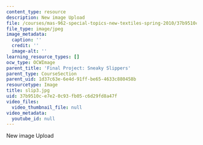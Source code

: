 ```yaml
---
content_type: resource
description: New image Upload
file: /courses/mas-962-special-topics-new-textiles-spring-2010/37b9510ce7e20c93fb05c6d29fd8a47f_slip3.jpg
file_type: image/jpeg
image_metadata:
  caption: ''
  credit: ''
  image-alt: ''
learning_resource_types: []
ocw_type: OCWImage
parent_title: 'Final Project: Sneaky Slippers'
parent_type: CourseSection
parent_uid: 1d37c63e-6e4d-91ff-be65-4633c880458b
resourcetype: Image
title: slip3.jpg
uid: 37b9510c-e7e2-0c93-fb05-c6d29fd8a47f
video_files:
  video_thumbnail_file: null
video_metadata:
  youtube_id: null
---
```

New image Upload

